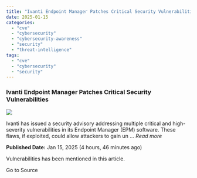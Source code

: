 ```yaml
---
title: "Ivanti Endpoint Manager Patches Critical Security Vulnerabilities"
date: 2025-01-15
categories: 
  - "cve"
  - "cybersecurity"
  - "cybersecurity-awareness"
  - "security"
  - "threat-intelligence"
tags: 
  - "cve"
  - "cybersecurity"
  - "security"
---
```


### Ivanti Endpoint Manager Patches Critical Security Vulnerabilities

![](https://upload.cvefeed.io/news/24192/thumbnail.jpg)

Ivanti has issued a security advisory addressing multiple critical and high-severity vulnerabilities in its Endpoint Manager (EPM) software. These flaws, if exploited, could allow attackers to gain un ... _Read more_

**Published Date:** Jan 15, 2025 (4 hours, 46 minutes ago)

Vulnerabilities has been mentioned in this article.

Go to Source
